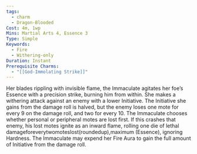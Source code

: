```yaml
---
tags:
  - charm
  - Dragon-Blooded
Cost: 4m, 1wp
Mins: Martial Arts 4, Essence 3
Type: Simple
Keywords:
  - Fire
  - Withering-only
Duration: Instant
Prerequisite Charms:
  - "[[God-Immolating Strike]]"
---
```

Her blades rippling with invisible flame, the Immaculate agitates her foe’s Essence with a precision strike, burning him from within. She makes a withering attack against an enemy with a lower Initiative. The Initiative she gains from the damage roll is halved, but the enemy loses one mote for every 9 on the damage roll, and two for every 10. The Immaculate chooses whether personal or peripheral motes are lost first. If this crashes that enemy, his lost motes ignite as an inward flame, rolling one die of lethal damageforeverytwomoteslost(roundedup),maximum (Essence), ignoring Hardness. The Immaculate may expend her Fire Aura to gain the full amount of Initiative from the damage roll.